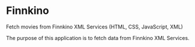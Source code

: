 # Finnkino
Fetch movies from Finnkino XML Services (HTML, CSS, JavaScript, XML)

The purpose of this application is to fetch data from Finnkino XML Services.
